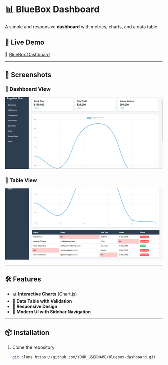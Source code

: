 # 📊 BlueBox Dashboard

A simple and responsive **dashboard** with metrics, charts, and a data table.

## 🚀 Live Demo
🔗 [BlueBox Dashboard](https://manikanta-blubox-dashboard.netlify.app/)

---

## 📸 Screenshots

### 📌 Dashboard View  
![Dashboard Screenshot](https://github.com/maniyadhav997/bluebox-dashboard/blob/70dec5755684c2ef7ce24aef967376d641097722/Screenshot%202025-02-07%20213525.png)

### 📌 Table View  
![Table Screenshot](https://github.com/maniyadhav997/bluebox-dashboard/blob/efb5a7f18f1db791fbba666fd96653655a6e60c7/Screenshot%202025-02-07%20213620.png)

---

## 🛠 Features
- 📊 **Interactive Charts** (Chart.js)
- 📑 **Data Table with Validation**
- 📱 **Responsive Design**
- 🎨 **Modern UI with Sidebar Navigation**

---

## 📦 Installation
1. Clone the repository:
   ```bash
   git clone https://github.com/YOUR_USERNAME/bluebox-dashboard.git
